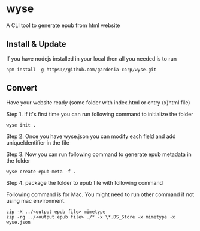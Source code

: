 # wyse

A CLI tool to generate epub from html website

## Install & Update

If you have nodejs installed in your local then all you needed is to run

```
npm install -g https://github.com/gardenia-corp/wyse.git
```

## Convert

Have your website ready (some folder with index.html or entry (x)html file)

Step 1. If it's first time you can run following command to initialize the folder
```
wyse init .
```

Step 2. Once you have wyse.json you can modify each field and add uniqueIdentifier in the file

Step 3. Now you can run following command to generate epub metadata in the folder

```
wyse create-epub-meta -f .
```

Step 4. package the folder to epub file with following command

Following command is for Mac. You might need to run other command if not using mac environment.

```
zip -X ../<output epub file> mimetype
zip -rg ../<output epub file> ./* -x \*.DS_Store -x mimetype -x wyse.json
```
